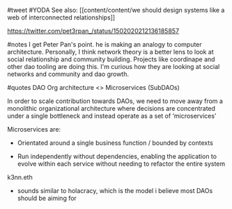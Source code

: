 #tweet
#YODA
See also: [[content/content/we should design systems like a web of interconnected relationships]]

https://twitter.com/pet3rpan_/status/1502020212136185857

#notes 
I get Peter Pan's point. he is making an analogy to computer architecture. Personally, I think network theory is a better lens to look at social relationship and community building. Projects like coordinape and other dao tooling are doing this. I'm curious how they are looking at social networks and community and dao growth. 

#quotes 
DAO Org architecture <> Microservices (SubDAOs)

In order to scale contribution towards DAOs, we need to move away from a monolithic organizational architecture where decisions are concentrated under a single bottleneck and instead operate as a set of ‘microservices’

Microservices are:

- Orientated around a single business function / bounded by contexts

- Run independently without dependencies, enabling the application to evolve within each service without needing to refactor  the entire system

k3nn.eth 
- sounds similar to holacracy, which is the model i believe most DAOs should be aiming for